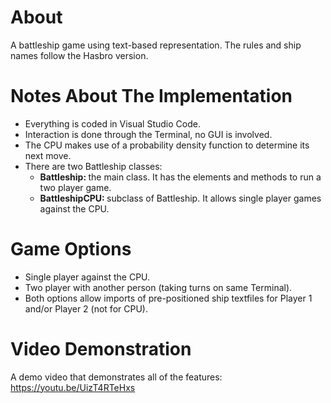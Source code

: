 # About
A battleship game using text-based representation. The rules and ship names follow the Hasbro version.

# Notes About The Implementation
- Everything is coded in Visual Studio Code.
- Interaction is done through the Terminal, no GUI is involved.
- The CPU makes use of a probability density function to determine its next move.
- There are two Battleship classes:
  - <b> Battleship: </b> the main class. It has the elements and methods to run a two player game.
  - <b> BattleshipCPU: </b> subclass of Battleship. It allows single player games against the CPU.

# Game Options
- Single player against the CPU.
- Two player with another person (taking turns on same Terminal).
- Both options allow imports of pre-positioned ship textfiles for Player 1 and/or Player 2 (not for CPU).

# Video Demonstration
A demo video that demonstrates all of the features: https://youtu.be/UizT4RTeHxs


